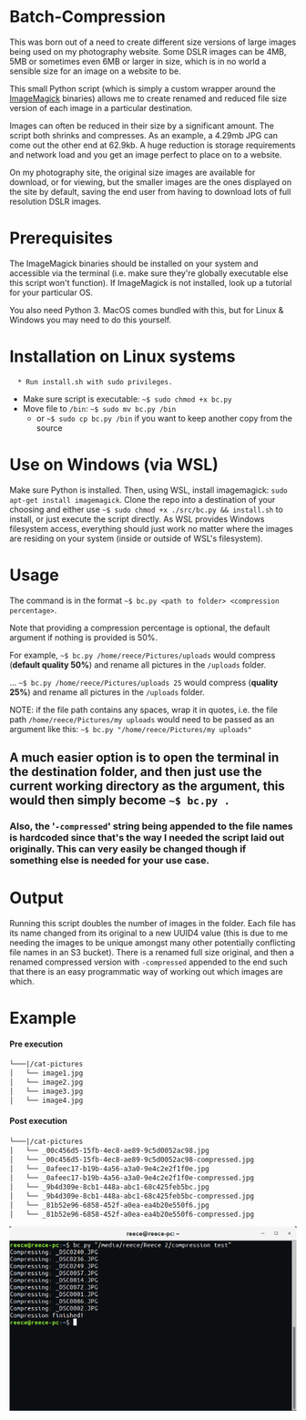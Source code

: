 # Batch-Compression

This was born out of a need to create different size versions of large images being used on my photography website. Some DSLR images can be 4MB, 5MB or sometimes even 6MB or larger in size, which is in no world a sensible size for an image on a website to be.

This small Python script (which is simply a custom wrapper around the [ImageMagick](https://github.com/ImageMagick/ImageMagick) binaries) allows me to create renamed and reduced file size version of each image in a particular destination.

Images can often be reduced in their size by a significant amount. The script both shrinks and compresses.
As an example, a 4.29mb JPG can come out the other end at 62.9kb. A huge reduction is storage requirements and network load
and you get an image perfect to place on to a website.

On my photography site, the original size images are available for download, or for viewing, but the smaller images are the ones displayed on the site by default, saving the end user from having to download lots of full resolution DSLR images.

# Prerequisites
  The ImageMagick binaries should be installed on your system and accessible via the terminal (i.e. make sure they're globally executable else this script won't function). If ImageMagick is not installed, look up a tutorial for your particular OS.

  You also need Python 3. MacOS comes bundled with this, but for Linux & Windows you may need to do this yourself.


# Installation on Linux systems
      * Run install.sh with sudo privileges.
  * Make sure script is executable: `~$ sudo chmod +x bc.py`
  * Move file to `/bin`: `~$ sudo mv bc.py /bin`
    * or `~$ sudo cp bc.py /bin` if you want to keep another copy from the source

# Use on Windows (via WSL)
Make sure Python is installed. Then, using WSL, install imagemagick: `sudo apt-get install imagemagick`. Clone the repo into a
destination of your choosing and either use `~$ sudo chmod +x ./src/bc.py && install.sh` to install, or just execute the script directly.
As WSL provides Windows filesystem access, everything should just work no matter where the images are residing on your system (inside or outside of WSL's filesystem).


# Usage
The command is in the format `~$ bc.py <path to folder> <compression percentage>`.

Note that providing a compression percentage is optional, the default argument if nothing is provided is 50%.

For example, `~$ bc.py /home/reece/Pictures/uploads` would compress (**default quality 50%**) and rename all pictures in the `/uploads` folder.

... `~$ bc.py /home/reece/Pictures/uploads 25` would compress (**quality 25%**) and rename all pictures in the `/uploads` folder.


NOTE: if the file path contains any spaces, wrap it in quotes, i.e. the file path `/home/reece/Pictures/my uploads` would need to be passed as an argument like this: `~$ bc.py "/home/reece/Pictures/my uploads"`

## A much easier option is to open the terminal in the destination folder, and then just use the current working directory as the argument, this would then simply become `~$ bc.py .`

### Also, the '`-compressed`' string being appended to the file names is hardcoded since that's the way I needed the script laid out originally. This can very easily be changed though if something else is needed for your use case.

# Output
Running this script doubles the number of images in the folder. Each file has its name changed from its original to a new
UUID4 value (this is due to me needing the images to be unique amongst many other potentially conflicting file names in an S3 bucket).
There is a renamed full size original, and then a renamed compressed version with `-compressed` appended to the end such that there is an easy programmatic way of working out which images are which.

# Example

#### Pre execution

```
└───|/cat-pictures
│   └── image1.jpg
│   └── image2.jpg
│   └── image3.jpg
│   └── image4.jpg
```

#### Post execution
```
└───|/cat-pictures
│   └── _00c456d5-15fb-4ec8-ae89-9c5d0052ac98.jpg
│   └── _00c456d5-15fb-4ec8-ae89-9c5d0052ac98-compressed.jpg
│   └── _0afeec17-b19b-4a56-a3a0-9e4c2e2f1f0e.jpg
│   └── _0afeec17-b19b-4a56-a3a0-9e4c2e2f1f0e-compressed.jpg
│   └── _9b4d309e-8cb1-448a-abc1-68c425feb5bc.jpg
│   └── _9b4d309e-8cb1-448a-abc1-68c425feb5bc-compressed.jpg
│   └── _81b52e96-6858-452f-a0ea-ea4b20e550f6.jpg
│   └── _81b52e96-6858-452f-a0ea-ea4b20e550f6-compressed.jpg
```


![Terminal example](res/terminal-example.png)
